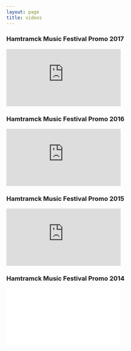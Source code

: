 ```yaml
---
layout: page
title: videos
---
```


<div id="video-container">

  
  <h3>Hamtramck Music Festival Promo 2017</h3>
  <div class="video">
    <iframe src="https://www.youtube.com/embed/roJ9pNKmJZ4" frameborder="0" allowfullscreen></iframe>
  </div>

  
  <h3>Hamtramck Music Festival Promo 2016</h3>
  <div class="video">
    <iframe src="https://www.youtube.com/embed/g5yO_36ypck" frameborder="0" allowfullscreen></iframe>
  </div>

  
  <h3>Hamtramck Music Festival Promo 2015</h3>
  <div class="video">
    <iframe src="https://www.youtube.com/embed/KN07XSOpWFM" frameborder="0" allowfullscreen></iframe>
  </div>

  
  <h3>Hamtramck Music Festival Promo 2014</h3>
  <div class="video">
    <iframe src="//www.youtube.com/embed/QUfvC8SIvqM" frameborder="0" allowfullscreen></iframe>
  </div>

</div>